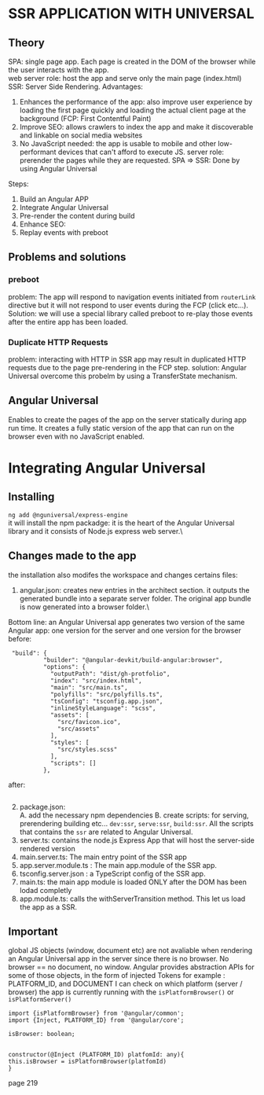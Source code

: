 # SSR APPLICATION WITH UNIVERSAL
## Theory

SPA: single page app. Each page is created in the DOM of the browser while the user interacts with the app.\
web server role: host the app and serve only the main page (index.html)
SSR: Server Side Rendering. Advantages:
1. Enhances the performance of the app: also improve user experience by loading the first page quickly and loading the actual client page at the background (FCP: First Contentful Paint)
2. Improve SEO: allows crawlers to index the app and make it discoverable and linkable on social media websites
3. No JavaScript needed: the app is usable to mobile and other low-performant devices that can't afford to execute JS.
server role: prerender the pages while they are requested.
SPA => SSR: Done by using Angular Universal

Steps:
1. Build an Angular APP
2. Integrate Angular Universal
3. Pre-render the content during build
4. Enhance SEO: 
5. Replay events with preboot

## Problems and solutions

### preboot
problem: The app will respond to navigation events initiated from `routerLink` directive but it will not respond to user events during the FCP (click etc...).\
Solution: we will use a special library called preboot to re-play those events after the entire app has been loaded.

### Duplicate HTTP Requests
problem: interacting with HTTP in SSR app may result in duplicated HTTP requests due to the page pre-rendering in the FCP step.
solution: Angular Universal overcome this probelm by using a TransferState mechanism.

## Angular Universal
Enables to create the pages of the app on the server statically during app run time. It creates a fully static version of the app that can run on the browser even with no JavaScript enabled.





# Integrating Angular Universal

## Installing
`ng add @nguniversal/express-engine`\
it will install the npm packadge: it is the heart of the Angular Universal library and it consists of Node.js express web server.\
## Changes made to the app
the installation also modifes the workspace and changes certains files:

1. angular.json: creates new entries in the architect section. it outputs the generated bundle into a separate server folder. The original app bundle is now generated into a browser folder.\

Bottom line: an Angular Universal app generates two version of the same Angular app: one version for the server and one version for the browser
before:
```
 "build": {
          "builder": "@angular-devkit/build-angular:browser",
          "options": {
            "outputPath": "dist/gh-protfolio",
            "index": "src/index.html",
            "main": "src/main.ts",
            "polyfills": "src/polyfills.ts",
            "tsConfig": "tsconfig.app.json",
            "inlineStyleLanguage": "scss",
            "assets": [
              "src/favicon.ico",
              "src/assets"
            ],
            "styles": [
              "src/styles.scss"
            ],
            "scripts": []
          },
```

after:
```
```


2. package.json:\
A. add the necessary npm dependencies
B. create scripts: for serving, prerendering building etc... `dev:ssr`, `serve:ssr`, `build:ssr`. All the scripts that contains the `ssr` are related to Angular Universal.
3. server.ts: contains  the node.js Express App that will host the server-side rendered version
4. main.server.ts: The main entry point of the SSR app
5. app.server.module.ts : The main app.module of the SSR app.
6. tsconfig.server.json : a TypeScript config of the SSR app.
7. main.ts: the main app module is loaded ONLY after the DOM has been lodad completly
8. app.module.ts: calls the withServerTransition method. This let us load the app as a SSR.

## Important
global JS objects (window, document etc) are not avaliable when rendering an Angular Universal app in the server since there is no browser. No browser == no document, no window. Angular provides abstraction APIs for some of those objects, in the form of injected Tokens for example : PLATFORM_ID, and DOCUMENT
I can check  on which platform (server / browser) the app is currently running
with the `isPlatformBrowser()` or `isPlatformServer()` 
````
import {isPlatformBrowser} from '@angular/common';
import {Inject, PLATFORM_ID} from '@angular/core';

isBrowser: boolean;


constructor(@Inject (PLATFORM_ID) platfomId: any){
this.isBrowser = isPlatformBrowser(platfomId)
}
````

page 219